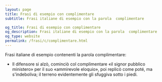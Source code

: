 ```yaml
---
layout: page
title: Frasi di esempio con complimentare 
subtitle: Frasi italiane di esempio con la parola  complimentare

og_title: Frasi di esempio con complimentare 
og_description: Frasi italiane di esempio con la parola  complimentare
og_type: website
permalink: /frasi/c/complimentare.html
---
```


Frasi italiane di esempio contenenti la parola complimentare:


- Il difensore si alzò, cominciò col complimentare «il signor pubblico ministero» per il suo «ammirevole eloquio», poi replicò come poté, ma s'indeboliva; il terreno evidentemente gli sfuggiva sotto i piedi.
